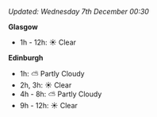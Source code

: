 *Updated: Wednesday 7th December 00:30*

**Glasgow**

* 1h - 12h: :sunny: Clear

**Edinburgh**

* 1h: :partly_sunny: Partly Cloudy
* 2h, 3h: :sunny: Clear
* 4h - 8h: :partly_sunny: Partly Cloudy
* 9h - 12h: :sunny: Clear
